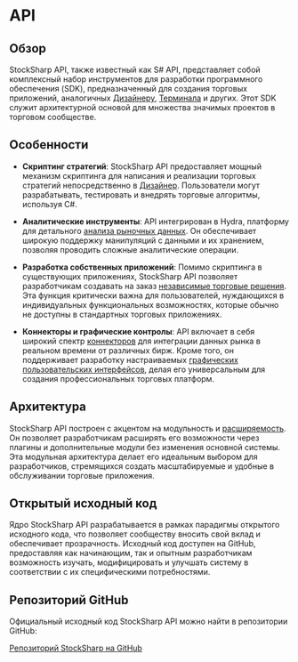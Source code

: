 # API

## Обзор

StockSharp API, также известный как S# API, представляет собой комплексный набор инструментов для разработки программного обеспечения (SDK), предназначенный для создания торговых приложений, аналогичных [Дизайнеру](designer.md), [Терминала](terminal.md) и других. Этот SDK служит архитектурной основой для множества значимых проектов в торговом сообществе.

## Особенности

- **Скриптинг стратегий**: StockSharp API предоставляет мощный механизм скриптинга для написания и реализации торговых стратегий непосредственно в [Дизайнер](designer/strategies/using_csharp.md). Пользователи могут разрабатывать, тестировать и внедрять торговые алгоритмы, используя C#.

- **Аналитические инструменты**: API интегрирован в Hydra, платформу для детального [анализа рыночных данных](hydra/analytics.md). Он обеспечивает широкую поддержку манипуляций с данными и их хранением, позволяя проводить сложные аналитические операции.

- **Разработка собственных приложений**: Помимо скриптинга в существующих приложениях, StockSharp API позволяет разработчикам создавать на заказ [независимые торговые решения](api/examples.md). Эта функция критически важна для пользователей, нуждающихся в индивидуальных функциональных возможностях, которые обычно не доступны в стандартных торговых приложениях.

- **Коннекторы и графические контролы**: API включает в себя широкий спектр [коннекторов](api/connectors.md) для интеграции данных рынка в реальном времени от различных бирж. Кроме того, он поддерживает разработку настраиваемых [графических пользовательских интерфейсов](api/graphical_user_interface.md), делая его универсальным для создания профессиональных торговых платформ.

## Архитектура

StockSharp API построен с акцентом на модульность и [расширяемость](api/connectors/creating_own_connector.md). Он позволяет разработчикам расширять его возможности через плагины и дополнительные модули без изменения основной системы. Эта модульная архитектура делает его идеальным выбором для разработчиков, стремящихся создать масштабируемые и удобные в обслуживании торговые приложения.

## Открытый исходный код

Ядро StockSharp API разрабатывается в рамках парадигмы открытого исходного кода, что позволяет сообществу вносить свой вклад и обеспечивает прозрачность. Исходный код доступен на GitHub, предоставляя как начинающим, так и опытным разработчикам возможность изучать, модифицировать и улучшать систему в соответствии с их специфическими потребностями.

## Репозиторий GitHub

Официальный исходный код StockSharp API можно найти в репозитории GitHub:

[Репозиторий StockSharp на GitHub](https://github.com/stocksharp/stocksharp)